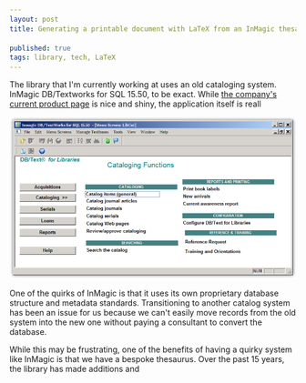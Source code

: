 ```yaml
---
layout: post
title: Generating a printable document with LaTeX from an InMagic thesaurus

published: true
tags: library, tech, LaTeX
---
```


The library that I'm currently working at uses an old cataloging system. 
InMagic DB/Textworks for SQL 15.50, to be exact. While [the company's current product page](https://archive.is/LEs6I) is nice and shiny, the application itself
is reall

![Screenshot of InMagic DB/Textworks for SQL 15.50](images/2016-08-04-InMagic.png)

One of the quirks of InMagic is that it uses its own proprietary database structure and metadata standards. Transitioning to another catalog system has been an issue for us because we can't easily move records from the old system into the new one without paying a consultant to convert the database.

While this may be frustrating, one of the benefits of having a quirky system like InMagic is that we have a bespoke thesaurus. Over the past 15 years, the library has made additions and 


<object data="projects/InMagic-thesaurus.pdf" type="application/pdf" width="100%" height="100%">
</object>